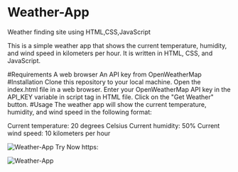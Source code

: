 # Weather-App
Weather finding site using HTML,CSS,JavaScript

This is a simple weather app that shows the current temperature, humidity, and wind speed in kilometers per hour. It is written in HTML, CSS, and JavaScript.

#Requirements
A web browser
An API key from OpenWeatherMap
#Installation
Clone this repository to your local machine.
Open the index.html file in a web browser.
Enter your OpenWeatherMap API key in the API_KEY variable in script tag in HTML file.
Click on the "Get Weather" button.
#Usage
The weather app will show the current temperature, humidity, and wind speed in the following format:

Current temperature: 20 degrees Celsius
Current humidity: 50%
Current wind speed: 10 kilometers per hour

![Weather-App]( https://deepakpariharr.github.io/Weather-App/)
Try Now https:



![Weather-App](https://github.com/Deepakpariharr/Weather-App/assets/96336425/82b0ebdf-a50a-489b-ba86-1a317ecd88c4)







